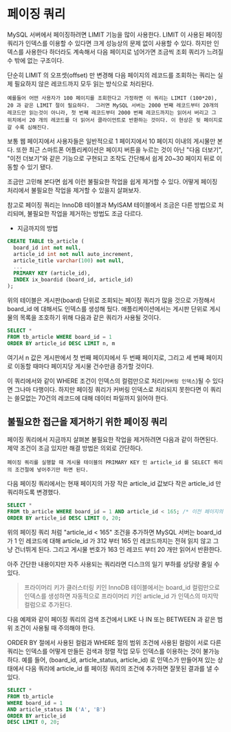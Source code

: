 # 페이징 쿼리

MySQL 서버에서 페이징하려면 LIMIT 기능을 많이 사용한다. LIMIT 이 사용된 페이징 쿼리가 인덱스를 이용할 수 있다면 크게 성능상의 문제 없이 사용할 수 있다.
하지만 인덱스를 사용한다 하더라도 계속해서 다음 페이지로 넘어가면 조금씩 조회 쿼리가 느려질 수 밖에 없는 구조이다.

단순히 LIMIT 의 오프셋(offset) 만 변경해 다음 페이지의 레코드를 조회하는 쿼리는 실제 필요하지 않은 레코드까지 모두 읽는 방식으로 처리된다.

`예를들어 어떤 사용자가 100 페이지를 조회한다고 가정하면 이 쿼리는 LIMIT (100*20), 20 과 같은 LIMIT 절이 필요하다. 
그러면 MySQL 서버는 2000 번째 레코드부터 20개의 레코드만 읽는것이 아니라, 첫 번째 레코드부터 2000 번째 레코드까지는 읽어서 버리고 그 위치에서 20 개의 레코드를 더 읽어서 클라이언트로 반환하는 것이다.
이 현상은 뒷 페이지로 갈 수록 심해진다.`

보통 웹 페이지에서 사용자들은 일반적으로 1 페이지에서 10 페이지 이내의 게시물만 본다. 또한 최근 스마트폰 어플리케이션은 페이지 버튼을 누르는 것이 아닌
"다음 더보기", "이전 더보기"와 같은 기능으로 구현되고 조작도 간단해서 쉽게 20~30 페이지 뒤로 이동할 수 있기 됐다.

조금만 고민해 본다면 쉽게 이런 불필요한 작업을 쉽게 제거할 수 있다. 어떻게 페이징 처리에서 불필요한 작업을 제거할 수 있을지 살펴보자.

참고로 페이징 쿼리는 InnoDB 테이블과 MyISAM 테이블에서 조금은 다른 방법으로 처리되며, 불필요한 작업을 제거하는 방법도 조금 다르다.

- 지금까지의 방법

```sql
CREATE TABLE tb_article (
  board_id int not null,
  article_id int not null auto_increment,
  article_title varchar(100) not null,
  ...
  PRIMARY KEY (article_id),
  INDEX ix_boardid (board_id, article_id)
);
```

위의 테이블은 게시판(board) 단위로 조회되는 페이징 쿼리가 많을 것으로 가정해서 board_id 에 대해서도 인덱스를 생성해 뒀다. 
애플리케이션에서는 게시판 단위로 게시물의 목록을 조호하기 위해 다음과 같은 쿼리가 사용될 것이다.

```sql
SELECT * 
FROM tb_article WHERE board_id = 1
ORDER BY article_id DESC LIMIT n, m
```

여기서 n 값은 게시판에서 첫 번째 페이지에서 두 번째 페이지로, 그리고 세 번째 페이지로 이동할 때마다 페이지당 게시물 건수만큼 증가할 것이다.

이 쿼리에서와 같이 WHERE 조건이 인덱스의 컬럼만으로 처리(`커버링 인덱스`)될 수 있다면 그나마 다행이다. 하지만 페이징 쿼리가 커버링 인덱스로 처리되지 못한다면
이 쿼리는 쓸모없는 70건의 레코드에 대해 데이터 파일까지 읽어야 한다. 

## 불필요한 접근을 제거하기 위한 페이징 쿼리

페이징 쿼리에서 지금까지 살펴본 불필요한 작업을 제거하려면 다음과 같이 하면된다. 제약 조건이 조금 있지만 해결 방법은 의외로 간단하다. 

`페이징 쿼리를 실행할 때 게시물 테이블의 PRIMARY KEY 인 article_id 를 SELECT 쿼리의 조건절에 넣어주기만 하면 된다.`

다음 페이징 쿼리에서는 현재 페이지의 가장 작은 article_id 값보다 작은 article_id 만 쿼리하도록 변경했다.

```sql
SELECT *
FROM tb_article WHERE board_id = 1 AND article_id < 165; /* 이전 페이지의 가장 마지막 article_id 값 */
ORDER BY article_id DESC LIMIT 0, 20;
```

위의 페이징 쿼리 처럼 "article_id < 165" 조건을 추가하면 MySQL 서버는 board_id 가 1 인 레코드에 대해 article_id 가 312 부터 165 인 레코드까지는 전혀 읽지 않고 그냥 건너뛰게 된다.
그리고 게시물 번호가 163 인 레코드 부터 20 개만 읽어서 반환한다.

아주 간단한 내용이지만 자주 사용되는 쿼리라면 디스크의 일기 부하를 상당량 줄일 수 있다.

> 프라이머리 키가 클러스터링 키인 InnoDB 테이블에서는 board_id 컬럼만으로 인덱스를 생성하면 자동적으로 프라이머리 키인 article_id 가 인덱스의 마지막 컬럼으로 추가된다.

다음 예제와 같이 페이징 쿼리의 검색 조건에서 LIKE 나 IN 또는 BETWEEN 과 같은 범위 조건이 사용될 때 주의해야 한다.

ORDER BY 절에서 사용된 컬럼과 WHERE 절의 범위 조건에 사용된 컬럼이 서로 다른 쿼리는 인덱스를 어떻게 만들든 검색과 정렬 작업 모두 인덱스를 이용하는 것이 불가능하다.
예를 들어, (board_id, article_status, article_id) 로 인덱스가 만들어져 있는 상태에서 다음 쿼리에 article_id 를 페이징 쿼리의 조건에 추가하면 잘못된 결과를 낼 수 있다.

```sql
SELECT * 
FROM tb_article
WHERE board_id = 1
AND article_status IN ('A', 'B')
ORDER BY article_id
DESC LIMIT 0, 20;
```


